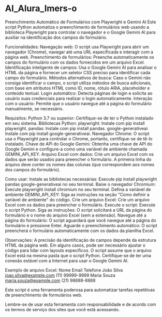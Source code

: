 # AI_Alura_Imers-o

Preenchimento Automático de Formulários com Playwright e Gemini AI
Este script Python automatiza o preenchimento de formulários web usando a biblioteca Playwright para controlar o navegador e o Google Gemini AI para auxiliar na identificação dos campos do formulário.

Funcionalidades:
Navegação web: O script usa Playwright para abrir um navegador (Chrome), navegar até uma URL especificada e interagir com a página web.
Preenchimento de formulários: Preenche automaticamente os campos do formulário com os dados fornecidos em um arquivo Excel.
Identificação inteligente de campos: Usa o Google Gemini AI para analisar o HTML da página e fornecer um seletor CSS preciso para identificar cada campo do formulário.
Métodos alternativos de busca: Caso o Gemini não consiga identificar o campo, o script utiliza métodos de busca adicionais, com base em atributos HTML como ID, nome, rótulo ARIA, placeholder e conteúdo textual.
Login automático: Detecta páginas de login e solicita ao usuário suas credenciais para realizar o login automaticamente.
Interação com o usuário: Permite que o usuário navegue até a página do formulário manualmente, se necessário.

Requisitos:
Python 3.7 ou superior: Certifique-se de ter o Python instalado em seu sistema.
Bibliotecas Python:
playwright: Instale com pip install playwright.
pandas: Instale com pip install pandas.
google-generativeai: Instale com pip install google-generativeai.
Navegador Chrome: O script usa o Playwright para controlar o Chrome, portanto, certifique-se de tê-lo instalado.
Chave de API do Google Gemini: Obtenha uma chave de API do Google Gemini e configure-a como uma variável de ambiente chamada GEMINI_API_KEY.
Arquivo Excel com dados: Crie um arquivo Excel com os dados que serão usados para preencher o formulário. A primeira linha do arquivo deve conter os nomes das colunas (que correspondem aos nomes dos campos do formulário).

Como usar:
Instale as bibliotecas necessárias: Execute pip install playwright pandas google-generativeai no seu terminal.
Baixe o navegador Chromium: Execute playwright install chromium no seu terminal.
Defina a variável de ambiente GEMINI_API_KEY: Siga as instruções na seção "Como definir a variável de ambiente" do código.
Crie um arquivo Excel: Crie um arquivo Excel com os dados para preencher o formulário.
Execute o script: Execute o script Python.
Siga as instruções: O script solicitará a URL da página do formulário e o nome do arquivo Excel (sem a extensão).
Navegue até a página do formulário: O script aguardará que você navegue até a página do formulário e pressione Enter.
Aguarde o preenchimento automático: O script preencherá o formulário automaticamente com os dados da planilha Excel.

Observações:
A precisão da identificação de campos depende da estrutura HTML da página web. Em alguns casos, pode ser necessário ajustar o código para lidar com layouts específicos.
O script assume que o arquivo Excel está na mesma pasta que o script Python.
Certifique-se de ter uma conexão estável com a Internet para usar o Google Gemini AI.

Exemplo de arquivo Excel:
Nome	Email	Telefone
João Silva	joao.silva@example.com	(11) 99999-9999
Maria Souza	maria.souza@example.com	(21) 98888-8888

Este script é uma ferramenta poderosa para automatizar tarefas repetitivas de preenchimento de formulários web.

Lembre-se de usar esta ferramenta com responsabilidade e de acordo com os termos de serviço dos sites que você está acessando.
